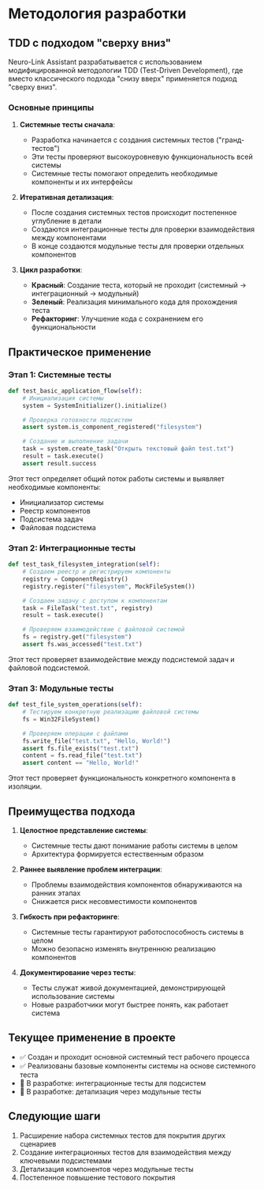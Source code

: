 # Методология разработки

## TDD с подходом "сверху вниз"

Neuro-Link Assistant разрабатывается с использованием модифицированной методологии TDD (Test-Driven Development), где вместо классического подхода "снизу вверх" применяется подход "сверху вниз".

### Основные принципы

1. **Системные тесты сначала**:
   - Разработка начинается с создания системных тестов ("гранд-тестов")
   - Эти тесты проверяют высокоуровневую функциональность всей системы
   - Системные тесты помогают определить необходимые компоненты и их интерфейсы

2. **Итеративная детализация**:
   - После создания системных тестов происходит постепенное углубление в детали
   - Создаются интеграционные тесты для проверки взаимодействия между компонентами
   - В конце создаются модульные тесты для проверки отдельных компонентов

3. **Цикл разработки**:
   - **Красный**: Создание теста, который не проходит (системный → интеграционный → модульный)
   - **Зеленый**: Реализация минимального кода для прохождения теста
   - **Рефакторинг**: Улучшение кода с сохранением его функциональности

## Практическое применение

### Этап 1: Системные тесты

```python
def test_basic_application_flow(self):
    # Инициализация системы
    system = SystemInitializer().initialize()

    # Проверка готовности подсистем
    assert system.is_component_registered("filesystem")

    # Создание и выполнение задачи
    task = system.create_task("Открыть текстовый файл test.txt")
    result = task.execute()
    assert result.success
```

Этот тест определяет общий поток работы системы и выявляет необходимые компоненты:
- Инициализатор системы
- Реестр компонентов
- Подсистема задач
- Файловая подсистема

### Этап 2: Интеграционные тесты

```python
def test_task_filesystem_integration(self):
    # Создаем реестр и регистрируем компоненты
    registry = ComponentRegistry()
    registry.register("filesystem", MockFileSystem())

    # Создаем задачу с доступом к компонентам
    task = FileTask("test.txt", registry)
    result = task.execute()

    # Проверяем взаимодействие с файловой системой
    fs = registry.get("filesystem")
    assert fs.was_accessed("test.txt")
```

Этот тест проверяет взаимодействие между подсистемой задач и файловой подсистемой.

### Этап 3: Модульные тесты

```python
def test_file_system_operations(self):
    # Тестируем конкретную реализацию файловой системы
    fs = Win32FileSystem()

    # Проверяем операции с файлами
    fs.write_file("test.txt", "Hello, World!")
    assert fs.file_exists("test.txt")
    content = fs.read_file("test.txt")
    assert content == "Hello, World!"
```

Этот тест проверяет функциональность конкретного компонента в изоляции.

## Преимущества подхода

1. **Целостное представление системы**:
   - Системные тесты дают понимание работы системы в целом
   - Архитектура формируется естественным образом

2. **Раннее выявление проблем интеграции**:
   - Проблемы взаимодействия компонентов обнаруживаются на ранних этапах
   - Снижается риск несовместимости компонентов

3. **Гибкость при рефакторинге**:
   - Системные тесты гарантируют работоспособность системы в целом
   - Можно безопасно изменять внутреннюю реализацию компонентов

4. **Документирование через тесты**:
   - Тесты служат живой документацией, демонстрирующей использование системы
   - Новые разработчики могут быстрее понять, как работает система

## Текущее применение в проекте

- ✅ Создан и проходит основной системный тест рабочего процесса
- ✅ Реализованы базовые компоненты системы на основе системного теста
- 🚧 В разработке: интеграционные тесты для подсистем
- 🚧 В разработке: детализация через модульные тесты

## Следующие шаги

1. Расширение набора системных тестов для покрытия других сценариев
2. Создание интеграционных тестов для взаимодействия между ключевыми подсистемами
3. Детализация компонентов через модульные тесты
4. Постепенное повышение тестового покрытия
